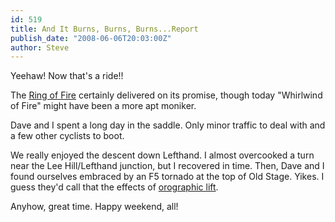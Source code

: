 ```yaml
---
id: 519
title: And It Burns, Burns, Burns...Report
publish_date: "2008-06-06T20:03:00Z"
author: Steve
---
```

Yeehaw! Now that's a ride!!

The [Ring of Fire](http://maps.google.com/maps?f=d&hl=en&geocode=&saddr=colorado+and+folsom&daddr=lee+hill+dr+%26+lefthand+canyon+dr+to:lefthand+canyon+dr+%26+olde+stage+rd+to:olde+stage+rd+and+lee+hill+dr+to:Folsom+St+%26+Colorado+Ave,+Boulder,+CO+80302&mra=pi&mrcr=3&sll=40.050245,-105.30776&sspn=0.157947,0.355682&ie=UTF8&t=p&z=12) certainly delivered on its promise, though today "Whirlwind of Fire" might have been a more apt moniker.

Dave and I spent a long day in the saddle. Only minor traffic to deal with and a few other cyclists to boot.

We really enjoyed the descent down Lefthand. I almost overcooked a turn near the Lee Hill/Lefthand junction, but I recovered in time. Then, Dave and I found ourselves embraced by an F5 tornado at the top of Old Stage. Yikes. I guess they'd call that the effects of [orographic lift](http://en.wikipedia.org/wiki/Orographic_lift#Leeward_winds).

Anyhow, great time. Happy weekend, all!
